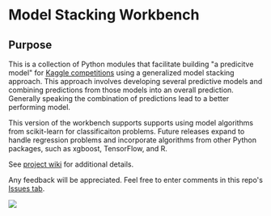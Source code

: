 # Model Stacking Workbench

## Purpose
This is a collection of Python modules that facilitate building "a predicitve
model" for [Kaggle competitions](https://www.kaggle.com) using a generalized 
model stacking approach.   This approach involves developing 
several predictive models and combining predictions from those models into
an overall prediction. Generally speaking the combination of predictions lead to
a better performing model.

This version of the workbench supports supports using model algorithms from scikit-learn 
for classificaiton problems.  Future releases expand to handle regression problems and 
incorporate algorithms from other Python packages, such as
xgboost, TensorFlow, and R.

See [project wiki](https://github.com/jimthompson5802/model-stacking-workbench/wiki) 
for additional details.

Any feedback will be appreciated.  Feel free to enter comments in this repo's 
[Issues tab](https://github.com/jimthompson5802/model-stacking-workbench/issues).

![](https://github.com/jimthompson5802/model-stacking-workbench/blob/master/reports/demonstration_report/model_stacking_architecture.png)
